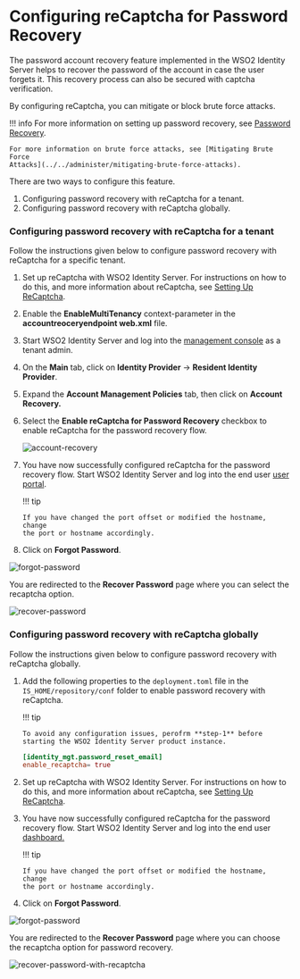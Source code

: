 # Configuring reCaptcha for Password Recovery

The password account recovery feature implemented in the WSO2 Identity
Server helps to recover the password of the account in case the user
forgets it. This recovery process can also be secured with captcha
verification.

By configuring reCaptcha, you can mitigate or block brute force attacks.

!!! info 
    For more information on setting up password recovery, see [Password
    Recovery](../../learn/username-recovery).

    For more information on brute force attacks, see [Mitigating Brute Force
    Attacks](../../administer/mitigating-brute-force-attacks).

There are two ways to configure this feature.

1.  Configuring password recovery with reCaptcha for a tenant.
2.  Configuring password recovery with reCaptcha globally.

### Configuring password recovery with reCaptcha for a tenant

Follow the instructions given below to configure password recovery with
reCaptcha for a specific tenant.

1.  Set up reCaptcha with WSO2 Identity Server. For instructions on how
    to do this, and more information about reCaptcha, see [Setting Up
    ReCaptcha](../../learn/setting-up-recaptcha).

2.  Enable the **EnableMultiTenancy** context-parameter in the
    **accountreoceryendpoint web.xml** file.

3.  Start WSO2 Identity Server and log into the [management
    console](https://localhost:9443/carbon/admin/login.jsp) as a tenant
    admin.

4.  On the **Main** tab, click on **Identity Provider** → **Resident
    Identity Provider**.

5.  Expand the **Account Management Policies** tab, then click on
    **Account Recovery.**

6.  Select the **Enable reCaptcha for Password Recovery** checkbox to
    enable reCaptcha for the password recovery flow.

    ![account-recovery](../assets/img/using-wso2-identity-server/account-recovery.png) 

7.  You have now successfully configured reCaptcha for the password
    recovery flow. Start WSO2 Identity Server and log into the end user
    [user portal](https://localhost:9443/user-portal).

    !!! tip
    
        If you have changed the port offset or modified the hostname, change
        the port or hostname accordingly.
    

8.  Click on **Forgot Password**.

![forgot-password](../assets/img/using-wso2-identity-server/forgotten-password-option.png)

You are redirected to the **Recover Password** page where you can select
the recaptcha option.

![recover-password](../assets/img/using-wso2-identity-server/recover-password-with-recaptcha.png)

### Configuring password recovery with reCaptcha globally

Follow the instructions given below to configure password recovery with
reCaptcha globally.  

1.  Add the following properties to the `deployment.toml` file in the `IS_HOME/repository/conf` folder to enable 
password recovery with reCaptcha.

    !!! tip
    
        To avoid any configuration issues, perofrm **step-1** before
        starting the WSO2 Identity Server product instance.
    
    ``` toml    
    [identity_mgt.password_reset_email] 
    enable_recaptcha= true
    ```

2.  Set up reCaptcha with WSO2 Identity Server. For instructions on how
    to do this, and more information about reCaptcha, see [Setting Up
    ReCaptcha](../../learn/setting-up-recaptcha).

3.  You have now successfully configured reCaptcha for the password
    recovery flow. Start WSO2 Identity Server and log into the end user
    [dashboard.](https://localhost:9443/dashboard)  

    !!! tip
    
        If you have changed the port offset or modified the hostname, change
        the port or hostname accordingly.
    

4.  Click on **Forgot Password**.

![forgot-password](../assets/img/using-wso2-identity-server/forgotten-password-option.png)

You are redirected to the **Recover Password** page where you can choose
the recaptcha option for password recovery.

![recover-password-with-recaptcha](../assets/img/using-wso2-identity-server/recover-password-with-recaptcha.png)

  
